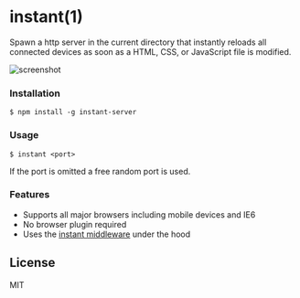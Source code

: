 # instant(1)

Spawn a http server in the current directory that instantly reloads
all connected devices as soon as a HTML, CSS, or JavaScript file is modified.

![screenshot](http://fgnass.github.io/images/instant.gif)

### Installation

```
$ npm install -g instant-server
```

### Usage

```
$ instant <port>
```

If the port is omitted a free random port is used.

### Features

* Supports all major browsers including mobile devices and IE6
* No browser plugin required
* Uses the [instant middleware](https://npmjs.org/package/instant) under the hood

## License

MIT
